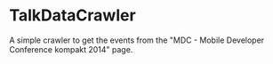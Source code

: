 # TalkDataCrawler

A simple crawler to get the events from the "MDC - Mobile Developer Conference kompakt 2014" page.
